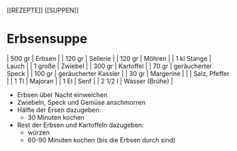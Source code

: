 [[REZEPTE]] [[SUPPEN]]
# Erbsensuppe

| 500 gr      | Erbsen               |
| 120 gr      | Sellerie             |
| 120 gr      | Möhren               |
| 1 kl Stange | Lauch                |
| 1 große     | Zwiebel              |
| 300 gr      | Kartoffel            |
| 70 gr       | geräucherter Speck   |
| 100 gr      | geräucherter Kassler |
| 30 gr       | Margerine            |
|             | Salz, Pfeffer        |
| 1 Tl        | Majoran              |
| 1 El        | Senf                 |
| 2 1/2 l     | Wasser (Brühe)       |

- Erbsen über Nacht einweichen
- Zwiebeln, Speck und Gemüse anschmorren
- Hälfte der Ersen dazugeben:
    - 30 Minuten kochen
- Rest der Erbsen und Kartoffeln dazugeben:
    - würzen
    - 60-90 Minuten kochen (bis die Erbsen durch sind)

